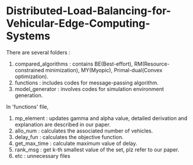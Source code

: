 # Distributed-Load-Balancing-for-Vehicular-Edge-Computing-Systems

There are several folders :
1. compared_algorithms : contains BE(Best-effort), RM(Resource-constrained minimization), MY(Myopic), Primal-dual(Convex optimization).
2. functions : includes codes for message-passing algorithm.
3. model_generator : involves codes for simulation environment generation.

In 'functions' file, 
1. mp_element : updates gamma and alpha value, detailed derivation and explanation are described in our paper.
2. allo_num : calculates the associated number of vehicles.
3. delay_fun : calculates the objective function.
4. get_max_time : calculate maximum value of delay.
5. rank_msg : get k-th smallest value of the set, plz refer to our paper.
6. etc : unnecessary files
